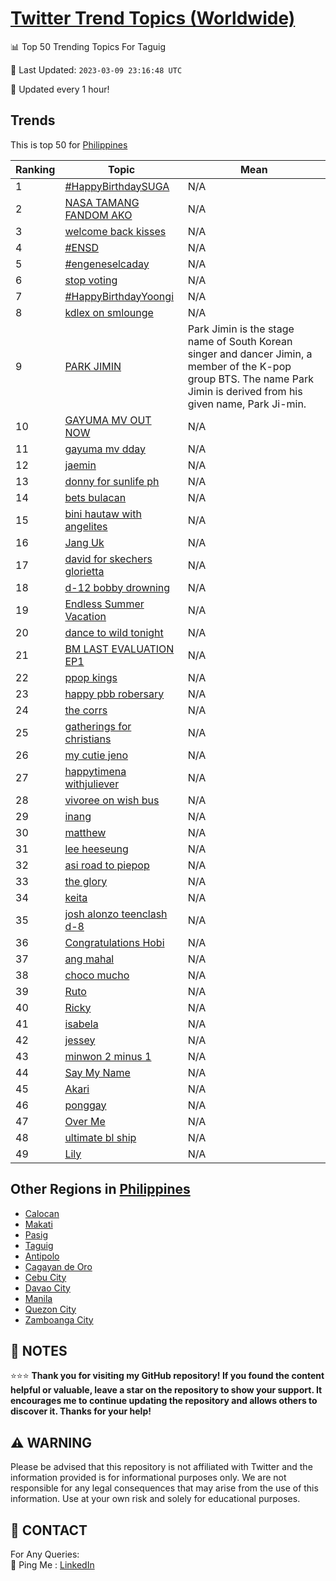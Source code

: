 [Twitter Trend Topics (Worldwide)](https://github.com/ErcinDedeoglu/Twitter-Trend-Topics)
==========


📊 Top 50 Trending Topics For Taguig

📆 Last Updated: `2023-03-09 23:16:48 UTC`

🔧 Updated every 1 hour!


## Trends

This is top 50 for [Philippines](</Philippines>)

| Ranking | Topic | Mean |
| ------- | ------------ | ------------ |
| 1 | [#HappyBirthdaySUGA](http://twitter.com/search?q=%23HappyBirthdaySUGA) | N/A |
| 2 | [NASA TAMANG FANDOM AKO](http://twitter.com/search?q=NASA+TAMANG+FANDOM+AKO) | N/A |
| 3 | [welcome back kisses](http://twitter.com/search?q=welcome+back+kisses) | N/A |
| 4 | [#ENSD](http://twitter.com/search?q=%23ENSD) | N/A |
| 5 | [#engeneselcaday](http://twitter.com/search?q=%23engeneselcaday) | N/A |
| 6 | [stop voting](http://twitter.com/search?q=stop+voting) | N/A |
| 7 | [#HappyBirthdayYoongi](http://twitter.com/search?q=%23HappyBirthdayYoongi) | N/A |
| 8 | [kdlex on smlounge](http://twitter.com/search?q=kdlex+on+smlounge) | N/A |
| 9 | [PARK JIMIN](http://twitter.com/search?q=PARK+JIMIN) | Park Jimin is the stage name of South Korean singer and dancer Jimin, a member of the K-pop group BTS. The name Park Jimin is derived from his given name, Park Ji-min. |
| 10 | [GAYUMA MV OUT NOW](http://twitter.com/search?q=GAYUMA+MV+OUT+NOW) | N/A |
| 11 | [gayuma mv dday](http://twitter.com/search?q=gayuma+mv+dday) | N/A |
| 12 | [jaemin](http://twitter.com/search?q=jaemin) | N/A |
| 13 | [donny for sunlife ph](http://twitter.com/search?q=donny+for+sunlife+ph) | N/A |
| 14 | [bets bulacan](http://twitter.com/search?q=bets+bulacan) | N/A |
| 15 | [bini hautaw with angelites](http://twitter.com/search?q=bini+hautaw+with+angelites) | N/A |
| 16 | [Jang Uk](http://twitter.com/search?q=Jang+Uk) | N/A |
| 17 | [david for skechers glorietta](http://twitter.com/search?q=david+for+skechers+glorietta) | N/A |
| 18 | [d-12 bobby drowning](http://twitter.com/search?q=d-12+bobby+drowning) | N/A |
| 19 | [Endless Summer Vacation](http://twitter.com/search?q=Endless+Summer+Vacation) | N/A |
| 20 | [dance to wild tonight](http://twitter.com/search?q=dance+to+wild+tonight) | N/A |
| 21 | [BM LAST EVALUATION EP1](http://twitter.com/search?q=BM+LAST+EVALUATION+EP1) | N/A |
| 22 | [ppop kings](http://twitter.com/search?q=ppop+kings) | N/A |
| 23 | [happy pbb robersary](http://twitter.com/search?q=happy+pbb+robersary) | N/A |
| 24 | [the corrs](http://twitter.com/search?q=the+corrs) | N/A |
| 25 | [gatherings for christians](http://twitter.com/search?q=gatherings+for+christians) | N/A |
| 26 | [my cutie jeno](http://twitter.com/search?q=my+cutie+jeno) | N/A |
| 27 | [happytimena withjuliever](http://twitter.com/search?q=happytimena+withjuliever) | N/A |
| 28 | [vivoree on wish bus](http://twitter.com/search?q=vivoree+on+wish+bus) | N/A |
| 29 | [inang](http://twitter.com/search?q=inang) | N/A |
| 30 | [matthew](http://twitter.com/search?q=matthew) | N/A |
| 31 | [lee heeseung](http://twitter.com/search?q=lee+heeseung) | N/A |
| 32 | [asi road to piepop](http://twitter.com/search?q=asi+road+to+piepop) | N/A |
| 33 | [the glory](http://twitter.com/search?q=the+glory) | N/A |
| 34 | [keita](http://twitter.com/search?q=keita) | N/A |
| 35 | [josh alonzo teenclash d-8](http://twitter.com/search?q=josh+alonzo+teenclash+d-8) | N/A |
| 36 | [Congratulations Hobi](http://twitter.com/search?q=Congratulations+Hobi) | N/A |
| 37 | [ang mahal](http://twitter.com/search?q=ang+mahal) | N/A |
| 38 | [choco mucho](http://twitter.com/search?q=choco+mucho) | N/A |
| 39 | [Ruto](http://twitter.com/search?q=Ruto) | N/A |
| 40 | [Ricky](http://twitter.com/search?q=Ricky) | N/A |
| 41 | [isabela](http://twitter.com/search?q=isabela) | N/A |
| 42 | [jessey](http://twitter.com/search?q=jessey) | N/A |
| 43 | [minwon 2 minus 1](http://twitter.com/search?q=minwon+2+minus+1) | N/A |
| 44 | [Say My Name](http://twitter.com/search?q=Say+My+Name) | N/A |
| 45 | [Akari](http://twitter.com/search?q=Akari) | N/A |
| 46 | [ponggay](http://twitter.com/search?q=ponggay) | N/A |
| 47 | [Over Me](http://twitter.com/search?q=Over+Me) | N/A |
| 48 | [ultimate bl ship](http://twitter.com/search?q=ultimate+bl+ship) | N/A |
| 49 | [Lily](http://twitter.com/search?q=Lily) | N/A |



## Other Regions in [Philippines](</Philippines>)

* [Calocan](</Philippines/Calocan.md>)
* [Makati](</Philippines/Makati.md>)
* [Pasig](</Philippines/Pasig.md>)
* [Taguig](</Philippines/Taguig.md>)
* [Antipolo](</Philippines/Antipolo.md>)
* [Cagayan de Oro](</Philippines/Cagayan de Oro.md>)
* [Cebu City](</Philippines/Cebu City.md>)
* [Davao City](</Philippines/Davao City.md>)
* [Manila](</Philippines/Manila.md>)
* [Quezon City](</Philippines/Quezon City.md>)
* [Zamboanga City](</Philippines/Zamboanga City.md>)



## 📝 NOTES

⭐⭐⭐ **Thank you for visiting my GitHub repository! If you found the content helpful or valuable, leave a star on the repository to show your support. It encourages me to continue updating the repository and allows others to discover it. Thanks for your help!**


## ⚠️ WARNING

Please be advised that this repository is not affiliated with Twitter and the information provided is for informational purposes only. We are not responsible for any legal consequences that may arise from the use of this information. Use at your own risk and solely for educational purposes.


## 📨 CONTACT

 For Any Queries:  
            🏓 Ping Me : [LinkedIn](https://www.linkedin.com/in/ercindedeoglu/)
